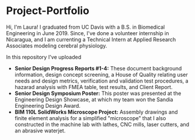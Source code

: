# Project-Portfolio
Hi, I'm Laura! I graduated from UC Davis with a B.S. in Biomedical Engineering in June 2019. Since, I've done a volunteer internship in Nicaragua, and I am currenting a Technical Intern at Applied Research Associates modeling cerebral physiology. 

In this repository I've uploaded
- **Senior Design Progress Reports #1-4:** These document background information, design concept screening, a House of Quality relating user needs and design metrics, verification and validation test procedures, a hazarad analysis with FMEA table,  test results, and Client Report.
- **Senior Design Symposium Poster:** This poster was presented at the Engineering Design Showcase, at which my team won the Sandia Engineering Design Award.
- **BIM 110L SolidWorks Microscope Project:** Assembly drawings and finite element analysis for a simplified "microscope" that I also constructed in the machine lab with lathes, CNC mills, laser cutters, and an abrasive waterjet. 

